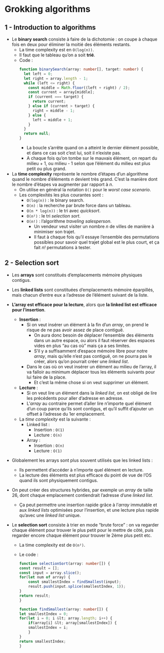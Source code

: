 # Grokking algorithms

## 1 - Introduction to algorithms

- Le **binary search** consiste à faire de la dichotomie : on coupe à chaque fois en deux pour éliminer la moitié des éléments restants.
  - La time complexity est en `O(log(n))`.
  - Il faut que le tableau qu’on a soit **trié**.
  - Code :
    ```typescript
    function binarySearch(array: number[], target: number) {
      let left = 0;
      let right = array.length - 1;
      while (left <= right) {
        const middle = Math.floor((left + right) / 2);
        const current = array[middle];
        if (current === target) {
          return current;
        } else if (current > target) {
          right = middle - 1;
        } else {
          left = middle + 1;
        }
      }
      return null;
    }
    ```
    - La boucle s’arrête quand on a atteint le dernier élément possible, et dans ce cas soit c’est lui, soit il n’existe pas.
    - A chaque fois qu’on tombe sur le mauvais élément, on repart du milieu + 1, ou milieu - 1 selon que l’élément du milieu est plus petit ou plus grand.
- La **time complexity** représente le nombre d’étapes d’un algorithme quand le nombre d’éléments _n_ devient très grand. C’est la manière dont le nombre d’étapes va augmenter par rapport à _n_.
  - On utilise en général la notation `O()` pour le _worst case scenario_.
  - Les complexités les plus courantes sont :
    - `O(log(n))` : le binary search.
    - `O(n)` : la recherche par brute force dans un tableau.
    - `O(n * log(n))` : le tri avec _quicksort_.
    - `O(n²)` : le tri _selection sort_.
    - `O(n!)` : l’algorithme _traveling salesperson_.
      - Un vendeur veut visiter un nombre _n_ de villes de manière à minimiser son trajet.
      - Il faut à chaque fois qu’il essaye l’ensemble des permutations possibles pour savoir quel trajet global est le plus court, et ça fait _n!_ permutations à tester.

## 2 - Selection sort

- Les **arrays** sont constitués d’emplacements mémoire physiques contigus.
- Les **linked lists** sont constituées d’emplacements mémoire éparpillés, mais chacun d’entre eux a l’adresse de l’élément suivant de la liste.
- **L’array est efficace pour la lecture**, alors que **la linked list est efficace pour l’insertion**.
  - **Insertion** :
    - Si on veut insérer un élément à la fin d’un _array_, on prend le risque de ne pas avoir assez de place contiguë.
      - On aura donc besoin de déplacer l’ensemble des éléments dans un autre espace, ou alors il faut réserver des espaces vides en plus “au cas où” mais ça a ses limites.
      - S’il y a suffisamment d’espace mémoire libre pour notre _array_, mais qu’elle n’est pas contiguë, on ne pourra pas le créer, alors qu’on pourrait créer une _linked list_.
    - Dans le cas où on veut insérer un élément au milieu de l’array, il va falloir au minimum déplacer tous les éléments suivants pour lui faire de la place.
      - Et c’est la même chose si on veut supprimer un élément.
  - **Lecture** :
    - Si on veut lire un élément dans la _linked list_, on est obligé de lire les précédents pour aller d’adresse en adresse.
    - L’_array_ au contraire permet d’aller lire n’importe quel élément d’un coup parce qu’ils sont contigus, et qu’il suffit d’ajouter un offset à l’adresse du 1er emplacement.
  - La _time complexity_ est la suivante :
    - Linked list :
      - Insertion : `O(1)`
      - Lecture : `O(n)`
    - Array :
      - Insertion : `O(n)`
      - Lecture : `O(1)`
- Globalement les arrays sont plus souvent utilisés que les linked lists :
  - Ils permettent d’accéder à n’importe quel élément en lecture.
  - La lecture des éléments est plus efficace du point de vue de l’OS quand ils sont physiquement contigus.
- On peut créer des structures hybrides, par exemple un _array_ de taille 26, dont chaque emplacement contiendrait l’adresse d’une _linked list_.
  - Ça peut permettre une insertion rapide grâce à l’_array_ immutable et aux _linked lists_ optimisées pour l’insertion, et une lecture plus rapide qu’avec une _linked list_ unique.
- Le **selection sort** consiste à trier en mode “brute force” : on va regarder chaque élément pour trouver le plus petit pour le mettre de côté, puis regarder encore chaque élément pour trouver le 2ème plus petit etc.

  - La time complexity est de `O(n²)`.
  - Le code :

    ```typescript
    function selectionSort(array: number[]) {
    const result = [];
    const input = array.slice();
    for(let num of array) {
        const smallestIndex = findSmallest(input);
        result.push(input.splice(smallestIndex, 1));
    }
    return result;
    }

    function findSmallest(array: number[]) {
    let smallestIndex = 0;
    for(let i = 0; i &lt; array.length; i++) {
        if(array[i] &lt; array[smallestIndex]) {
        smallestIndex = i;
        }
    }
    return smallestIndex;
    }
    ```
